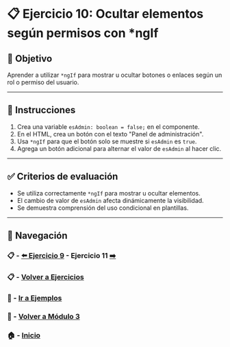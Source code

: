 # 📋 Ejercicio 10: Ocultar elementos según permisos con *ngIf

## 🎯 Objetivo
Aprender a utilizar `*ngIf` para mostrar u ocultar botones o enlaces según un rol o permiso del usuario.

---

## 📝 Instrucciones

1. Crea una variable `esAdmin: boolean = false;` en el componente.
2. En el HTML, crea un botón con el texto "Panel de administración".
3. Usa `*ngIf` para que el botón solo se muestre si `esAdmin` es `true`.
4. Agrega un botón adicional para alternar el valor de `esAdmin` al hacer clic.

---

## ✅ Criterios de evaluación

- Se utiliza correctamente `*ngIf` para mostrar u ocultar elementos.
- El cambio de valor de `esAdmin` afecta dinámicamente la visibilidad.
- Se demuestra comprensión del uso condicional en plantillas.

---

## 🔁 Navegación

### 📋 - [⬅️ Ejercicio 9](./Ejercicio_9.md) - Ejercicio 11 [➡️](./Ejercicio_11.md)

### 📋 - [Volver a Ejercicios](../README.md)

### 🧪 - [Ir a Ejemplos](../../Ejemplos/README.md)

### 📘 - [Volver a Módulo 3](../../Modulo_3.md)

### 🏠 - [Inicio](../../../README.md)
